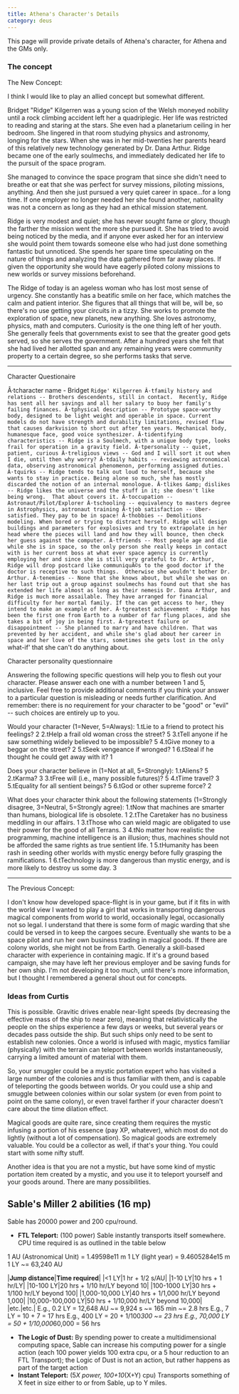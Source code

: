 ```yaml
---
title: Athena's Character's Details
category: deus
---
```

This page will provide private details of Athena's character, for Athena and the GMs only.


### The concept

The New Concept:

I think I would like to play an allied concept but somewhat different.

Bridget &quot;Ridge&quot; Kilgerren was a young scion of the Welsh moneyed nobility until a rock climbing accident left her a quadriplegic. Her life was restricted to reading and staring at the stars. She even had a planetarium ceiling in her bedroom. She lingered in that room studying physics and astronomy, longing for the stars. When she was in her mid-twenties her parents heard of this relatively new technology generated by Dr. Dana Arthur. Ridge became one of the early soulmechs, and immediately dedicated her life to the pursuit of the space program.

She managed to convince the space program that since she didn't need to breathe or eat that she was perfect for survey missions, piloting missions, anything. And then she just pursued a very quiet career in space...for a long time. If one employer no longer needed her she found another, nationality was not a concern as long as they had an ethical mission statement.

Ridge is very modest and quiet; she has never sought fame or glory, though the farther the mission went the more she pursued it. She has tried to avoid being noticed by the media, and if anyone ever asked her for an interview she would point them towards someone else who had just done something fantastic but unnoticed.  She spends her spare time speculating on the nature of things and analyzing the data gathered from far away places. If given the opportunity she would have eagerly piloted colony missions to new worlds or survey missions beforehand.

The Ridge of today is an ageless woman who has lost most sense of urgency. She constantly has a beatific smile on her face, which matches the calm and patient interior. She figures that all things that will be, will be, so there's no use getting your circuits in a tizzy. She works to promote the exploration of space, new planets, new anything.  She loves astronomy, physics, math and computers.  Curiosity is the one thing left of her youth. She generally feels that governments exist to see that the greater good gets served, so she serves the government. After a hundred years she felt that she had lived her allotted span and any remaining years were community property to a certain degree, so she performs tasks that serve.

-------------------------------------------------------------
Character Questionaire


Â·tcharacter name  - Bridget `Ridge' Kilgerren
Â·tfamily history and relations -- Brothers descendents, still in contact.  Recently, Ridge has sent all her savings and all her salary to buoy her family's failing finances.
Â·tphysical description -- Prototype space-worthy body, designed to be light weight and operable in space. Current models do not have strength and durability limitations, revised flaw that causes darkvision to short out after ten years. Mechanical body, humanesque face, good voice synthesizer.
Â·tidentifying characteristics -- Ridge is a Soulmech, with a unique body type, looks frail for operation in a gravity field.
Â·tpersonality -- quiet, patient, curious
Â·treligious views -- God and I will sort it out when I die, until then why worry?
Â·tdaily habits -- reviewing astronomical data, observing astronomical phenomenon, performing assigned duties.
Â·tquirks -- Ridge tends to talk out loud to herself, because she wants to stay in practice. Being alone so much, she has mostly discarded the notion of an internal monologue.
Â·tlikes &amp; dislikes -- Ridge likes the universe and the stuff in it; she doesn't like being wrong.  That about covers it.
Â·toccupation -- Astronaut/Pilot/Explorer
Â·tschooling -- equivalency to masters degree in Astrophysics, astronaut training
Â·tjob satisfaction -- Uber-satisfied. They pay to be in space!
Â·thobbies -- Demolitions modeling. When bored or trying to distract herself. Ridge will design buildings and parameters for explosives and try to extrapolate in her head where the pieces will land and how they will bounce, then check her guess against the computer.
Â·tfriends -- Most people age and die while she is in space, so the only person she really keeps in contact with is her current boss at what ever space agency is currently employing her and since she is still very grateful to Dr. Arthur, Ridge will drop postcard like communiquÃ©s to the good doctor if the doctor is receptive to such things.  Otherwise she wouldn't bother Dr. Arthur.
Â·tenemies -- None that she knows about, but while she was on her last trip out a group against soulmechs has found out that she has extended her life almost as long as their nemesis Dr. Dana Arthur, and Ridge is much more assailable. They have arranged for financial difficulty for her mortal family. If the can get access to her, they intend to make an example of her.
Â·tgreatest achievement  - Ridge has been the first one from Earth to a number of far flung places, and she takes a bit of joy in being first.
Â·tgreatest failure or disappointment -- She planned to marry and have children. That was prevented by her accident, and while she's glad about her career in space and her love of the stars, sometimes she gets lost in the only `what-if' that she can't do anything about.

Character personality questionnaire

Answering the following specific questions will help you to flesh out your character. Please answer each one with a number between 1 and 5, inclusive. Feel free to provide additional comments if you think your answer to a particular question is misleading or needs further clarification. And remember: there is no requirement for your character to be &quot;good&quot; or &quot;evil&quot; -- such choices are entirely up to you.

Would your character (1=Never, 5=Always):
1.tLie to a friend to protect his feelings?  2
2.tHelp a frail old woman cross the street? 5
3.tTell anyone if he saw something widely believed to be impossible?  5
4.tGive money to a beggar on the street? 2
5.tSeek vengeance if wronged? 1
6.tSteal if he thought he could get away with it? 1

Does your character believe in (1=Not at all, 5=Strongly):
1.tAliens?  5
2.tKarma? 3
3.tFree will (i.e., many possible futures)?  5
4.tTime travel? 3
5.tEquality for all sentient beings? 5
6.tGod or other supreme force? 2

What does your character think about the following statements (1=Strongly disagree, 3=Neutral, 5=Strongly agree):
1.tNow that machines are smarter than humans, biological life is obsolete.  1
2.tThe Caretaker has no business meddling in our affairs.  1
3.tThose who can wield magic are obligated to use their power for the good of all Terrans.  3
4.tNo matter how realistic the programming, machine intelligence is an illusion; thus, machines should not be afforded the same rights as true sentient life. 1
5.tHumanity has been rash in seeding other worlds with mystic energy before fully grasping the ramifications. 1
6.tTechnology is more dangerous than mystic energy, and is more likely to destroy us some day.  3




---------------------------------------------------------------
The Previous Concept:

I don't know how developed space-flight is in your game, but if it fits in with the world view I wanted to play a girl that works in transporting dangerous magical components from world to world, occasionally legal, occasionally not so legal.  I understand that there is some form of magic warding that she could be versed in to keep the cargoes secure. Eventually she wants to be a space pilot and run her own business trading in magical goods.  If there are colony worlds, she might not be from Earth. Generally a skill-based character with experience in containing magic.  If it's a ground based campaign, she may have left her previous employer and be saving funds for her own ship.  I'm not developing it too much, until there's more information, but I thought I remembered a general shout out for concepts.


### Ideas from Curtis

This is possible. Gravitic drives enable near-light speeds (by decreasing the effective mass of the ship to near zero), meaning that relativistically the people on the ships experience a few days or weeks, but several years or decades pass outside the ship. But such ships only need to be sent to establish new colonies. Once a world is infused with magic, mystics familiar (physically) with the terrain can teleport between worlds instantaneously, carrying a limited amount of material with them.

So, your smuggler could be a mystic portation expert who has visited a large number of the colonies and is thus familiar with them, and is capable of teleporting the goods between worlds. Or you could use a ship and smuggle between colonies within our solar system (or even from point to point on the same colony), or even travel farther if your character doesn't care about the time dilation effect.

Magical goods are quite rare, since creating them requires the mystic infusing a portion of his essence (pay XP, whatever), which most do not do lightly (without a lot of compensation). So magical goods are extremely valuable. You could be a collector as well, if that's your thing. You could start with some nifty stuff.

Another idea is that you are not a mystic, but have some kind of mystic portation item created by a mystic, and you use it to teleport yourself and your goods around. There are many possibilities.

## Sable's Miller 2 abilities (16 mp)
Sable has 20000 power and 200 cpu/round.

* __FTL Teleport:__ (100 power) Sable instantly transports itself somewhere. CPU time required is as outlined in the table below

1 AU (Astronomical Unit) = 1.49598e11 m
1 LY (light year) = 9.4605284e15 m
1 LY ~= 63,240 AU

|__Jump distance__|__Time required__|
|&lt;1 LY|1 hr + 1/2 s/AU|
|1-10 LY|10 hrs + 1 hr/LY|
|10-100 LY|20 hrs + 1/10 hr/LY beyond 10|
|100-1000 LY|30 hrs + 1/100 hr/LY beyond 100|
|1,000-10,000 LY|40 hrs + 1/1,000 hr/LY beyond 1,000|
|10,000-100,000 LY|50 hrs + 1/10,000 hr/LY beyond 10,000|
|etc.|etc.|
E.g., 0.2 LY = 12,648 AU ~= 9,924 s ~= 165 min ~= 2.8 hrs
E.g., 7 LY = 10 + 7 = 17 hrs
E.g., 400 LY = 20 + 1/100*300 ~= 23 hrs
E.g., 70,000 LY = 50 + 1/10,000*60,000 = 56 hrs

* __The Logic of Dust:__ By spending power to create a multidimensional computing space, Sable can increase his computing power for a single action (each 100 power yields 100 extra cpu, or a 5 hour reduction to an FTL Transport); the Logic of Dust is not an action, but rather happens as part of the target action
* __Instant Teleport:__ (5*X power, 100+10*(X+Y) cpu) Transports something of X feet in size either to or from Sable, up to Y miles.

